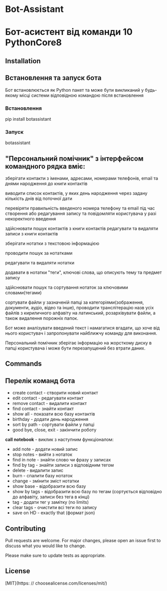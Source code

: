 # Bot-Assistant

# Бот-асистент від команди 10 PythonCore8

## Installation

## Встановлення та запуск бота

Бот встановлюється як Python пакет та може бути викликаний у будь-якому місці системи відповідною командою після встановлення

### Встановлення

pip install botassistant

### Запуск

botassistant

## "Персональний помічник" з інтерфейсом командного рядка вміє:

зберігати контакти з іменами, адресами, номерами телефонів, email та днями народження до книги контактів

виводити список контактів, у яких день народження через задану кількість днів від поточної дати

перевіряти правильність введеного номера телефону та email під час створення або редагування запису та повідомляти користувача у разі некоректного введення

здійснювати пошук контактів з книги контактів
редагувати та видаляти записи з книги контактів

зберігати нотатки з текстовою інформацією

проводити пошук за нотатками

редагувати та видаляти нотатки

додавати в нотатки "теги", ключові слова, що описують тему та предмет запису

здійснювати пошук та сортування нотаток за ключовими словами(тегами)

сортувати файли у зазначеній папці за категоріями(зображення, документи, аудіо, відео та інше), проводити транслітерацію назв усіх файлів з кириличного алфавіту на латинський, розархівувати файли, а також видалення порожніх папок.

Бот може аналізувати введений текст і намагатися вгадати, що хоче від нього користувач і запропонувати найближчу команду для виконання.

Персональний помічник зберігає інформацію на жорсткому диску в папці користувача і може бути перезапущений без втрати даних.

## Commands

## Перелік команд бота

- create contact - створити новий контакт
- edit contact - редагувати контакт
- remove contact - видалити контакт
- find contact - знайти контакт
- show all - показати всю базу контактів
- birthday - додати день народження
- sort by path - сортувати файли у папці
- good bye, close, exit - закінчити роботу

__call notebook__ - виклик з наступним функціоналом:
 - add note - додати новий запис
 - stop notes - вийти з нотаток
 - find in note - знайти слово чи фразу у записах
 - find by tag - знайти записи з відповідним тегом
 - delete - видалити запис
 - burn - спалити базу нотаток
 - change - змінити зміст нотатки
 - show base - відобразити всю базу
 - show by tags - відобразити всю базу по тегам (сортується відповідно до алфавіту, записи без тега в кінці)
 - tag - додати тег у замітку (no limits)
 - clear tags - очистити всі теги по запису
 - save on HD - exactly that (формат json) 
## Contributing

Pull requests are welcome. For major changes, please open an issue first
to discuss what you would like to change.

Please make sure to update tests as appropriate.

## License

[MIT](https: // choosealicense.com/licenses/mit/)
